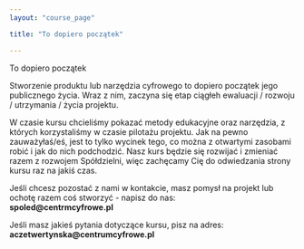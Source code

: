 ```yaml
---
layout: "course_page"

title: "To dopiero początek"

---
```


<div class="text-center screen-title">
To dopiero początek 
</div>

<div class="screen-content">
  <p>
Stworzenie produktu lub narzędzia cyfrowego to dopiero początek jego publicznego życia. Wraz z nim, zaczyna się etap ciągłeh ewaluacji / rozwoju / utrzymania / życia projektu. 

  </p>
  
  <p>
  W czasie kursu chcieliśmy pokazać metody edukacyjne oraz narzędzia, z których korzystaliśmy w czasie pilotażu projektu. Jak na pewno zauważyłaś/eś, jest to tylko wycinek tego, co można z otwartymi zasobami robić i jak do nich podchodzić. 
Nasz kurs będzie się rozwijać i zmieniać razem z rozwojem Spółdzielni, więc zachęcamy Cię do odwiedzania strony kursu raz na jakiś czas.

  </p>
  
  <p>
  Jeśli chcesz pozostać z nami w kontakcie, masz pomysł na projekt lub ochotę razem coś stworzyć - napisz do nas: <br/> <strong>spoled@centrmcyfrowe.pl</strong>
  </p>
<p>
Jeśli masz jakieś pytania dotyczące kursu, pisz na adres: <br/> <strong>aczetwertynska@centrumcyfrowe.pl</strong>
</p>

</div> 

